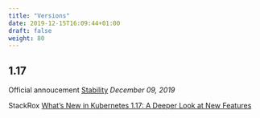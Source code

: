 ```yaml
---
title: "Versions"
date: 2019-12-15T16:09:44+01:00
draft: false
weight: 80
---
```


## 1.17

Official annoucement [Stability](https://kubernetes.io/blog/2019/12/09/kubernetes-1-17-release-announcement/) _December 09, 2019_

StackRox [What’s New in Kubernetes 1.17: A Deeper Look at New Features](https://www.stackrox.com/post/2019/12/whats-new-in-kubernetes-1.17-a-deeper-look-at-new-features/)
